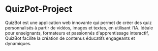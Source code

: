 # QuizPot-Project
QuizBot est une application web innovante qui permet de créer des quiz personnalisés à partir de vidéos, images et textes, en utilisant l'IA. Idéale pour enseignants, formateurs et passionnés d'apprentissage interactif, QuizBot facilite la création de contenus éducatifs engageants et dynamiques.
